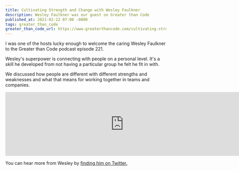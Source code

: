 ```yaml
---
title: Cultivating Strength and Change with Wesley Faulkner
description: Wesley Faulkner was our guest on Greater than Code
published_at: 2021-02-22 07:00 -0800
tags: greater_than_code
greater_than_code_url: https://www.greaterthancode.com/cultivating-strength-and-change
---
```


I was one of the hosts lucky enough to welcome the caring Wesley Faulkner to the
Greater than Code podcast episode 221.

Wesley's superpower is connecting with people on a personal level. It's a skill
he developed from not having a particular group he felt he fit in with.

We discussed how people are different with different strengths and weaknesses
and what that means for working together in teams and companies.

<iframe src="https://player.fireside.fm/v2/nERs6yQ-+aix1J8NZ?theme=dark" width="740" height="200" frameborder="0" scrolling="no"></iframe>

You can hear more from Wesley by [finding him on Twitter.](https://twitter.com/wesley83)
